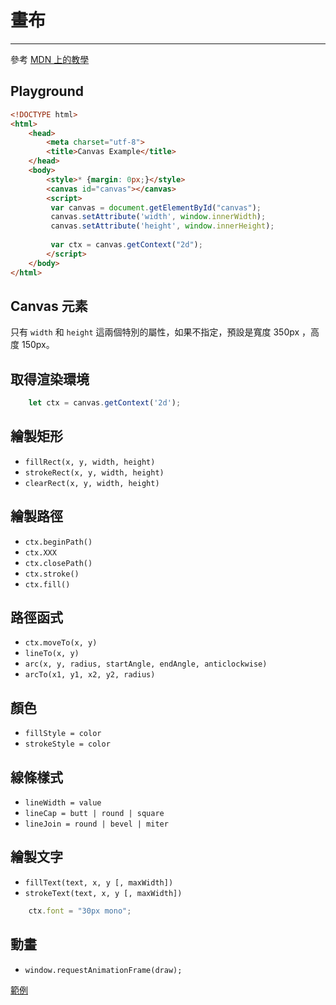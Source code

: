 # 畫布

---

參考 [MDN 上的教學](https://developer.mozilla.org/en-US/docs/Web/API/Canvas_API/Tutorial)

## Playground

```html
<!DOCTYPE html>
<html>
    <head>
        <meta charset="utf-8">
        <title>Canvas Example</title>        
    </head>
    <body>
        <style>* {margin: 0px;}</style>
        <canvas id="canvas"></canvas>
        <script>
         var canvas = document.getElementById("canvas");
         canvas.setAttribute('width', window.innerWidth);
         canvas.setAttribute('height', window.innerHeight);
         
         var ctx = canvas.getContext("2d");
        </script>        
    </body>
</html>
```

## Canvas 元素

只有 `width` 和 `height` 這兩個特別的屬性，如果不指定，預設是寬度 350px ，高度 150px。

## 取得渲染環境

```js
    let ctx = canvas.getContext('2d');
```

## 繪製矩形

* `fillRect(x, y, width, height)`
* `strokeRect(x, y, width, height)`
* `clearRect(x, y, width, height)`

## 繪製路徑

* `ctx.beginPath()`
* `ctx.XXX`
* `ctx.closePath()`
* `ctx.stroke()`
* `ctx.fill()`


## 路徑函式

* `ctx.moveTo(x, y)`
* `lineTo(x, y)`
* `arc(x, y, radius, startAngle, endAngle, anticlockwise)`
* `arcTo(x1, y1, x2, y2, radius)`

## 顏色

* `fillStyle = color`
* `strokeStyle = color`

## 線條樣式

* `lineWidth = value`
* `lineCap = butt | round | square`
* `lineJoin = round | bevel | miter`

## 繪製文字

* `fillText(text, x, y [, maxWidth])`
* `strokeText(text, x, y [, maxWidth])`


```js
    ctx.font = "30px mono";
```

## 動畫

* `window.requestAnimationFrame(draw);`

[範例](https://developer.mozilla.org/en-US/docs/Web/API/Canvas_API/Tutorial/Advanced_animations)


